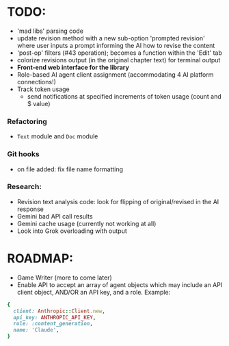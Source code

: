 # TODO:
- 'mad libs' parsing code
- update revision method with a new sub-option 'prompted revision' where user inputs a prompt informing the AI how to revise the content
- 'post-op' filters (#43 operation); becomes a function within the 'Edit' tab
- colorize revisions output (in the original chapter text) for terminal output
- **Front-end web interface for the library**
- Role-based AI agent client assignment (accommodating 4 AI platform connections!)
- Track token usage
  - send notifications at specified increments of token usage (count and $ value)

### Refactoring
- `Text` module and `Doc` module

### Git hooks
- on file added: fix file name formatting

### Research:
- Revision text analysis code: look for flipping of original/revised in the AI response
- Gemini bad API call results
- Gemini cache usage (currently not working at all)
- Look into Grok overloading with output

# ROADMAP:
- Game Writer (more to come later)
- Enable API to accept an array of agent objects which may include an API client object, AND/OR an API key, and a role. Example:

```ruby
{
  client: Anthropic::Client.new,
  api_key: ANTHROPIC_API_KEY,
  role: :content_generation,
  name: 'Claude',
}
```